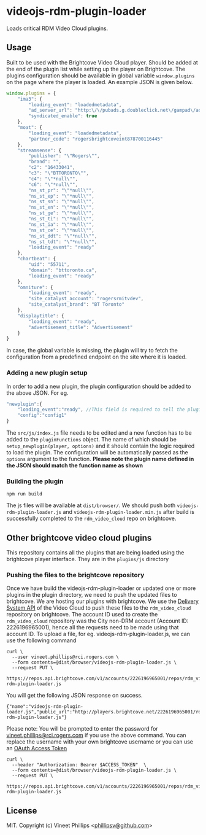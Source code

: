 # videojs-rdm-plugin-loader

Loads critical RDM Video Cloud plugins. 

## Usage
Built to be used with the Brightcove Video Cloud player. Should be added at the end of the plugin list while setting up the player on Brightcove. The plugins configuration should be available in global variable `window.plugins` on the page where the player is loaded. An example JSON is given below. 

```js
window.plugins = {
	"ima3": {
		"loading_event": "loadedmetadata",
		"ad_server_url": "http:\/\/pubads.g.doubleclick.net\/gampad\/ads?sz=640x360&iu=\/7326\/en.bttoronto.web&ciu_szs=728x90,975x50,300x250&impl=s&gdfp_req=1&ad_rule=1&cmsid=984&env=vp&output=xml_vast2&unviewed_position_start=1&url={window.location.href}&correlator={timestamp}&vid={mediainfo.id}&title={mediainfo.name}&referrer={document.referrer}&duration={mediainfo.duration}&description_url=BTToronto.ca",
		"syndicated_enable": true
	},
	"moat": {
		"loading_event": "loadedmetadata",
		"partner_code": "rogersbrightcoveint878700116445"
	},
	"streamsense": {
		"publisher": "\"Rogers\"",
		"brand": "",
		"c2": "16433041",
		"c3": "\"BTTORONTO\"",
		"c4": "\"*null\"",
		"c6": "\"*null\"",
		"ns_st_pr": "\"*null\"",
		"ns_st_ep": "\"*null\"",
		"ns_st_sn": "\"*null\"",
		"ns_st_en": "\"*null\"",
		"ns_st_ge": "\"*null\"",
		"ns_st_ti": "\"*null\"",
		"ns_st_ia": "\"*null\"",
		"ns_st_ce": "\"*null\"",
		"ns_st_ddt": "\"*null\"",
		"ns_st_tdt": "\"*null\"",
		"loading_event": "ready"
	},
	"chartbeat": {
		"uid": "55711",
		"domain": "bttoronto.ca",
		"loading_event": "ready"
	},
	"omniture": {
		"loading_event": "ready",
		"site_catalyst_account": "rogersrmitvdev",
		"site_catalyst_brand": "BT Toronto"
	},
	"displaytitle": {
		"loading_event": "ready",
		"advertisement_title": "Advertisement"
	}
}
```
In case, the global variable is missing, the plugin will try to fetch the configuration from a predefined endpoint on the site where it is loaded.

### Adding a new plugin setup

In order to add a new plugin, the plugin configuration should be added to the above JSON. For eg.
```js
"newplugin":{
    "loading_event":"ready", //This field is required to tell the plugin at which videojs event the plugin should be loaded
    "config":"config1"
}
```

The `src/js/index.js` file needs to be edited and a new function has to be added to the `pluginFunctions` object. The name of which should be `setup_newplugin(player, options)` and it should contain the logic required to load the plugin. The configuration will be automatically passed as the `options` argument to the function. **Please note the plugin name defined in the JSON should match the function name as shown**

### Building the plugin

```shell
npm run build
```

The js files will be available at `dist/browser/`. We should push both `videojs-rdm-plugin-loader.js` and `videojs-rdm-plugin-loader.min.js` after build is successfully completed  to the `rdm_video_cloud` repo on brightcove.

## Other brightcove video cloud plugins
This repository contains all the plugins that are being loaded using the brightcove player interface. They are in the `plugins/js` directory
 
### Pushing the files to the brightcove repository
Once we have build the videojs-rdm-plugin-loader or updated one or more plugins in the plugin directory, we need to push the updated files to brightcove. We are hosting our plugins with brightcove. We use the [Delivery System API](https://docs.brightcove.com/en/video-cloud/concepts/delivery-system-api/references/v1/index.html) of the Video Cloud to push these files to the `rdm_video_cloud` repository on brightcove. The account ID used to create the `rdm_video_cloud` repository was the City non-DRM account (Account ID: 2226196965001), hence all the requests need to be made using that account ID. To upload a file, for eg. videojs-rdm-plugin-loader.js, we can use the following command
```shell
curl \
  --user vineet.phillips@rci.rogers.com \
  --form contents=@dist/browser/videojs-rdm-plugin-loader.js \
  --request PUT \
  https://repos.api.brightcove.com/v1/accounts/2226196965001/repos/rdm_video_cloud/files/videojs-rdm-plugin-loader.js
```
You will get the following JSON response on success.
```shell
{"name":"videojs-rdm-plugin-loader.js","public_url":"http://players.brightcove.net/2226196965001/rdm_video_cloud/videojs-rdm-plugin-loader.js"}
```
Please note: You will be prompted to enter the password for vineet.phillips@rci.rogers.com if you use the above command. You can replace the username with your own brightcove username or you can use an [OAuth Access Token](https://docs.brightcove.com/en/video-cloud/concepts/delivery-system-api/guides/dev-system-api-overview.html#authentication)
```shell
curl \
  --header "Authorization: Bearer $ACCESS_TOKEN"  \
  --form contents=@dist/browser/videojs-rdm-plugin-loader.js \
  --request PUT \
  https://repos.api.brightcove.com/v1/accounts/2226196965001/repos/rdm_video_cloud/files/videojs-rdm-plugin-loader.js
```


## License

MIT. Copyright (c) Vineet Phillips &lt;phillipsv@github.com&gt;


[videojs]: http://videojs.com/
